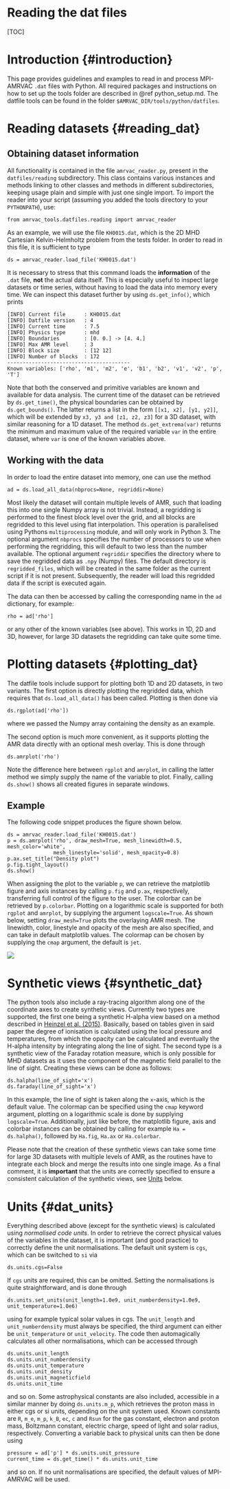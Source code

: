 # Reading the dat files

[TOC]

# Introduction {#introduction}

This page provides guidelines and examples to read in and process MPI-AMRVAC `.dat` files with Python.
All required packages and instructions on how to set up the tools folder are described in @ref python_setup.md.
The datfile tools can be found in the folder `$AMRVAC_DIR/tools/python/datfiles`.

# Reading datasets {#reading_dat}

## Obtaining dataset information
All functionality is contained in the file `amrvac_reader.py`, present in the `datfiles/reading` subdirectory.
This class contains various instances and methods linking to other classes and methods in different subdirectories,
keeping usage plain and simple with just one single import.
To import the reader into your script (assuming you added the tools directory to your `PYTHONPATH`), use:

    from amrvac_tools.datfiles.reading import amrvac_reader

As an example, we will use the file `KH0015.dat`, which is the 2D MHD Cartesian Kelvin-Helmholtz problem from the tests folder.
In order to read in this file, it is sufficient to type

    ds = amrvac_reader.load_file('KH0015.dat')

It is necessary to stress that this command loads the **information** of the `.dat` file, **not** the actual data itself.
This is especially useful to inspect large datasets or time series, without having to load the data into memory every time.
We can inspect this dataset further by using `ds.get_info()`, which prints

    [INFO] Current file      : KH0015.dat
    [INFO] Datfile version   : 4
    [INFO] Current time      : 7.5
    [INFO] Physics type      : mhd
    [INFO] Boundaries        : [0. 0.] -> [4. 4.]
    [INFO] Max AMR level     : 3
    [INFO] Block size        : [12 12]
    [INFO] Number of blocks  : 172
    ----------------------------------------
    Known variables: ['rho', 'm1', 'm2', 'e', 'b1', 'b2', 'v1', 'v2', 'p', 'T']

Note that both the conserved and primitive variables are known and available for data analysis.
The current time of the dataset can be retrieved by `ds.get_time()`, the physical boundaries can be obtained by `ds.get_bounds()`.
The latter returns a list in the form `[[x1, x2], [y1, y2]]`, which will be extended by `x3, y3 and [z1, z2, z3]` for a 3D dataset, with similar reasoning for a 1D dataset.
The method `ds.get_extrema(var)` returns the minimum and maximum value of the required variable `var` in the entire dataset, where `var` is one of the known variables above.

## Working with the data
In order to load the entire dataset into memory, one can use the method

    ad = ds.load_all_data(nbprocs=None, regriddir=None)

Most likely the dataset will contain multiple levels of AMR, such that loading this into one single Numpy array is not trivial. Instead, a regridding is performed to the
finest block level over the grid, and all blocks are regridded to this level using flat interpolation. This operation is parallelised using Pythons `multiprocessing` module,
and will only work in Python 3. The optional argument `nbprocs` specifies the number of processors to use when performing the regridding,
this will default to two less than the number available. The optional argument `regriddir` specifies the directory where to save the regridded data as `.npy` (Numpy) files.
The default directory is `regridded_files`, which will be created in the same folder as the current script if it is not present.
Subsequently, the reader will load this regridded data if the script is executed again.

The data can then be accessed by calling the corresponding name in the `ad` dictionary, for example:

    rho = ad['rho']

or any other of the known variables (see above). This works in 1D, 2D and 3D, however, for large 3D datasets the regridding can take quite some time.

# Plotting datasets {#plotting_dat}
The datfile tools include support for plotting both 1D and 2D datasets, in two variants. The first option is directly plotting the regridded data,
which requires that `ds.load_all_data()` has been called. Plotting is then done via

    ds.rgplot(ad['rho'])

where we passed the Numpy array containing the density as an example.

The second option is much more convenient, as it supports plotting the AMR data directly with an optional mesh overlay. This is done through

    ds.amrplot('rho')

Note the difference here between `rgplot` and `amrplot`, in calling the latter method we simply supply the name of the variable to plot.
Finally, calling `ds.show()` shows all created figures in separate windows.

## Example
The following code snippet produces the figure shown below.

    ds = amrvac_reader.load_file('KH0015.dat')
    p = ds.amrplot('rho', draw_mesh=True, mesh_linewidth=0.5, mesh_color='white',
                   mesh_linestyle='solid', mesh_opacity=0.8)
    p.ax.set_title("Density plot")
    p.fig.tight_layout()
    ds.show()

When assigning the plot to the variable `p`, we can retrieve the matplotlib figure and axis instances by calling `p.fig` and `p.ax`, respectively,
transferring full control of the figure to the user. The colorbar can be retrieved by `p.colorbar`.
Plotting on a logarithmic scale is supported for both `rgplot` and `amrplot`, by supplying the argument `logscale=True`.
As shown below, setting `draw_mesh=True` plots the overlaying AMR mesh. The linewidth, color, linestyle and opacity of the mesh are also specified, and can take in
default matplotlib values. The colormap can be chosen by supplying the `cmap` argument, the default is `jet`.

![](figmovdir/example_py_datreader.png)

# Synthetic views {#synthetic_dat}
The python tools also include a ray-tracing algorithm along one of the coordinate axes to create synthetic views. Currently two types are supported, the
first one being a synthetic H-alpha view based on a method described in [Heinzel et al. (2015)](https://www.aanda.org/articles/aa/pdf/2015/07/aa25716-15.pdf "Paper" ).
Basically, based on tables given in said paper the degree of ionisation is calculated using the local pressure and temperatures, from which the opacity can be calculated
and eventually the H-alpha intensity by integrating along the line of sight. The second type is a synthetic view of the Faraday rotation measure, which is only possible for MHD
datasets as it uses the component of the magnetic field parallel to the line of sight. Creating these views can be done as follows:

    ds.halpha(line_of_sight='x')
    ds.faraday(line_of_sight='x')

In this example, the line of sight is taken along the `x`-axis, which is the default value. The colormap can be specified using the `cmap` keyword argument, plotting on a
logarithmic scale is done by supplying `logscale=True`. Additionally, just like before, the matplotlib figure, axis and colorbar instances can be obtained by calling for
example `Ha = ds.halpha()`, followed by `Ha.fig`, `Ha.ax` or `Ha.colorbar`.

Please note that the creation of these synthetic views can take some time for large 3D datasets with multiple levels of AMR, as the routines have to integrate each block and merge
the results into one single image.
As a final comment, it is **important** that the units are correctly specified to ensure a consistent calculation of the synthetic views, see [Units](#dat_units) below.

# Units {#dat_units}
Everything described above (except for the synthetic views) is calculated using _normalised code units_. In order to retrieve the correct physical values of the variables
in the dataset, it is important (and good practice) to correctly define the unit normalisations.
The default unit system is `cgs`, which can be switched to `si` via  

    ds.units.cgs=False

If `cgs` units are required, this can be omitted. Setting the normalisations is quite straightforward, and is done through

    ds.units.set_units(unit_length=1.0e9, unit_numberdensity=1.0e9, unit_temperature=1.0e6)

using for example typical solar values in cgs. The `unit_length` and `unit_numberdensity` must always be specified, the third argument can either be `unit_temperature` or
`unit_velocity`. The code then automagically calculates all other normalisations, which can be accessed through

    ds.units.unit_length
    ds.units.unit_numberdensity
    ds.units.unit_temperature
    ds.units.unit_density
    ds.units.unit_magneticfield
    ds.units.unit_time

and so on. Some astrophysical constants are also included, accessible in a similar manner by doing `ds.units.m_p`, which retrieves the proton mass in either cgs or si units,
depending on the unit system used. Known constants are `R`, `m_e`, `m_p`, `k_B`, `ec`, `c` and `Rsun` for the gas constant, electron and proton mass, Boltzmann constant, electric
charge, speed of light and solar radius, respectively.
Converting a variable back to physical units can then be done using

    pressure = ad['p'] * ds.units.unit_pressure
    current_time = ds.get_time() * ds.units.unit_time

and so on. If no unit normalisations are specified, the default values of MPI-AMRVAC will be used.

